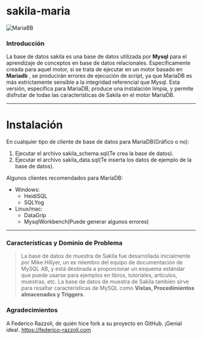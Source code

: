 # sakila-maria                                                                         

![MariaBB](https://www.alvarodeleon.net/wp-content/uploads/2019/05/1557823541-a1ef193e6312c17a18bb1fa5d4f9756d.png)

### Introducción

La base de datos sakila es una base de datos utilizada por __Mysql__ para el aprendizaje de conceptos en base de datos relacionales. Específicamente creada para aquel motor, si se trata de ejecutar en un motor basado en __Mariadb__ , se producirán errores de ejecución de script, ya que MariaDB es más estrictamente sensible a la integridad referencial que Mysql. Esta versión, específica para MariaDB, produce una instalación limpia, y permite disfrutar de todas las características de Sakila en el motor MariaDB.    

***

# Instalación

En cualquier tipo de cliente de base de datos para MariaDB(Gráfico o no):

1. Ejecutar el archivo sakila_schema.sql(Te crea la base de datos).
2. Ejecutar el archivo sakila_data.sql(Te inserta los datos de ejemplo de la base de datos).

Algunos clientes recomendados para MariaDB:
- Windows:
    - HeidiSQL
    - SQLYog
- Linux/mac:   
    - DataGrip
    - MysqlWorkbench(Puede generar algunos errores)    
  
***

### Características y Dominio de Problema

>La base de datos de muestra de Sakila fue desarrollada inicialmente por Mike Hillyer, un ex miembro del equipo de documentación de MySQL AB, y está destinada a proporcionar un esquema estándar que puede usarse para ejemplos en libros, tutoriales, artículos, muestras, etc. La base de datos de muestra de Sakila también sirve para resaltar características de MySQL como __Vistas, Procedimientos almacenados y Triggers__.



### Agradecimientos

A Federico Razzoli, de quién hice fork a su proyecto en GitHub. ¡Genial idea!. https://federico-razzoli.com
